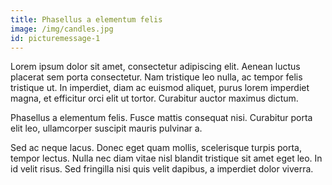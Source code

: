 ```yaml
---
title: Phasellus a elementum felis
image: /img/candles.jpg
id: picturemessage-1
---
```

Lorem ipsum dolor sit amet, consectetur adipiscing elit. Aenean luctus placerat sem porta consectetur. Nam tristique leo nulla, ac tempor felis tristique ut. In imperdiet, diam ac euismod aliquet, purus lorem imperdiet magna, et efficitur orci elit ut tortor. Curabitur auctor maximus dictum. 

Phasellus a elementum felis. Fusce mattis consequat nisi. Curabitur porta elit leo, ullamcorper suscipit mauris pulvinar a. 

Sed ac neque lacus. Donec eget quam mollis, scelerisque turpis porta, tempor lectus. Nulla nec diam vitae nisl blandit tristique sit amet eget leo. In id velit risus. Sed fringilla nisi quis velit dapibus, a imperdiet dolor viverra.